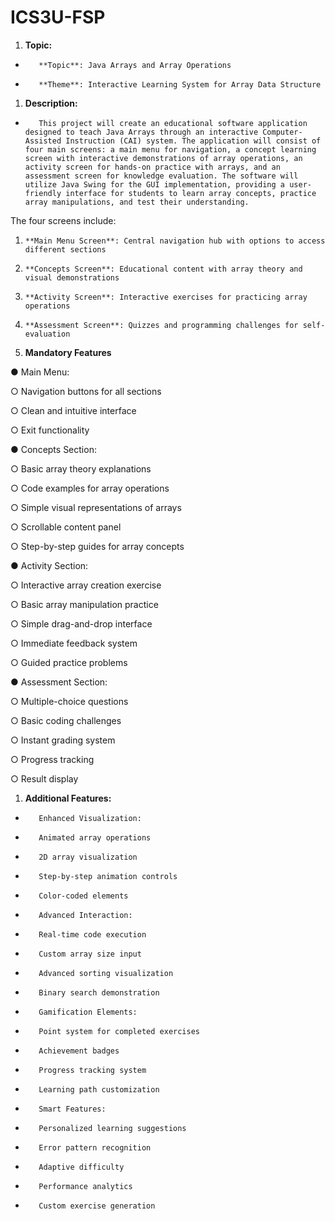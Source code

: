 # ICS3U-FSP
1. **Topic:**      

 

-        **Topic**: Java Arrays and Array Operations 

-        **Theme**: Interactive Learning System for Array Data Structure

 

1. **Description:**      

 

-        This project will create an educational software application designed to teach Java Arrays through an interactive Computer-Assisted Instruction (CAI) system. The application will consist of four main screens: a main menu for navigation, a concept learning screen with interactive demonstrations of array operations, an activity screen for hands-on practice with arrays, and an assessment screen for knowledge evaluation. The software will utilize Java Swing for the GUI implementation, providing a user-friendly interface for students to learn array concepts, practice array manipulations, and test their understanding.

The four screens include:

1.     **Main Menu Screen**: Central navigation hub with options to access different sections

2.     **Concepts Screen**: Educational content with array theory and visual demonstrations

3.     **Activity Screen**: Interactive exercises for practicing array operations

4.     **Assessment Screen**: Quizzes and programming challenges for self-evaluation

 

1. **Mandatory      Features**

●      Main Menu:

○      Navigation buttons for all sections

○      Clean and intuitive interface

○      Exit functionality

●      Concepts Section:

○      Basic array theory explanations

○      Code examples for array operations

○      Simple visual representations of arrays

○      Scrollable content panel

○      Step-by-step guides for array concepts

●      Activity Section:

○      Interactive array creation exercise

○      Basic array manipulation practice

○      Simple drag-and-drop interface

○      Immediate feedback system

○      Guided practice problems

●      Assessment Section:

○      Multiple-choice questions

○      Basic coding challenges

○      Instant grading system

○      Progress tracking

○      Result display

 

1. **Additional      Features:**

 

-        Enhanced Visualization:

-        Animated array operations

-        2D array visualization

-        Step-by-step animation controls

-        Color-coded elements

-        Advanced Interaction:

-        Real-time code execution

-        Custom array size input

-        Advanced sorting visualization

-        Binary search demonstration

-        Gamification Elements:

-        Point system for completed exercises

-        Achievement badges

-        Progress tracking system

-        Learning path customization

-        Smart Features:

-        Personalized learning suggestions

-        Error pattern recognition

-        Adaptive difficulty

-        Performance analytics

-        Custom exercise generation